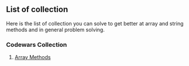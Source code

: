 ## List of collection

Here is the list of collection you can solve to get better at array and string methods and in general problem solving.

### Codewars Collection

1. [Array Methods](https://www.codewars.com/collections/javascript-array-methods)